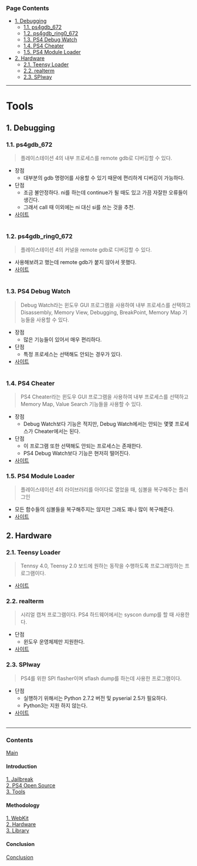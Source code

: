 ### Page Contents <!-- omit in toc -->
- [1. Debugging](#1-debugging)
  - [1.1. ps4gdb_672](#11-ps4gdb_672)
  - [1.2. ps4gdb_ring0_672](#12-ps4gdb_ring0_672)
  - [1.3. PS4 Debug Watch](#13-ps4-debug-watch)
  - [1.4. PS4 Cheater](#14-ps4-cheater)
  - [1.5. PS4 Module Loader](#15-ps4-module-loader)
- [2. Hardware](#2-hardware)
  - [2.1. Teensy Loader](#21-teensy-loader)
  - [2.2. realterm](#22-realterm)
  - [2.3. SPIway](#23-spiway)

---
# Tools <!-- omit in toc -->
## 1. Debugging
### 1.1. ps4gdb_672
> 플레이스테이션 4의 내부 프로세스를 remote gdb로 디버깅할 수 있다.
  * 장점
    * 대부분의 gdb 명령어를 사용할 수 있기 때문에 편리하게 디버깅이 가능하다.
  * 단점
    * 조금 불안정하다. ni를 하는데 continue가 될 때도 있고 가끔 자잘한 오류들이 생긴다.
    * 그래서 call 때 이외에는 ni 대신 si를 쓰는 것을 추천.
  * [사이트](https://www.psxhax.com/threads/ps4gdb-gdb-stub-ps4-port-to-debug-userland-apps-by-m0rph3us1987.7582/)<br><br>
### 1.2. ps4gdb_ring0_672
> 플레이스테이션 4의 커널을 remote gdb로 디버깅할 수 있다.
  * 사용해보려고 했는데 remote gdb가 붙지 않아서 못했다.
  * [사이트](https://www.psxhax.com/threads/ps4gdb-ring-0-gdb-stub-to-debug-ps4-kernel-by-m0rph3us1987.7904/)<br><br>
### 1.3. PS4 Debug Watch
> Debug Watch라는 윈도우 GUI 프로그램을 사용하여 내부 프로세스를 선택하고 Disassembly, Memory View, Debugging, BreakPoint, Memory Map 기능들을 사용할 수 있다.
  * 장점
    * 많은 기능들이 있어서 매우 편리하다. 
  * 단점
    * 특정 프로세스는 선택해도 안되는 경우가 있다.
  * [사이트](https://www.psxhax.com/threads/ps4-debug-watch-app-port-for-6-72-firmware-via-withmetta.7940/)<br><br>
### 1.4. PS4 Cheater
> PS4 Cheater라는 윈도우 GUI 프로그램을 사용하여 내부 프로세스를 선택하고 Memory Map, Value Search 기능들을 사용할 수 있다.
  * 장점
     * Debug Watch보다 기능은 적지만, Debug Watch에서는 안되는 몇몇 프로세스가 Cheater에서는 된다.
  * 단점
    * 이 프로그램 또한 선택해도 안되는 프로세스는 존재한다.
    * PS4 Debug Watch보다 기능은 현저히 떨어진다.
  * [사이트](https://www.psxhax.com/threads/ps4cheater-ps4-cheater-homebrew-app-to-find-game-cheat-codes.4529/page-222#post-157094)
### 1.5. PS4 Module Loader
> 플레이스테이션 4의 라이브러리를 아이다로 열었을 때, 심볼을 복구해주는 플러그인
  * 모든 함수들의 심볼들을 복구해주지는 않지만 그래도 꽤나 많이 복구해준다.
  * [사이트](https://github.com/SocraticBliss/ps4_module_loader)

## 2. Hardware
### 2.1. Teensy Loader
> Tennsy 4.0, Teensy 2.0 보드에 원하는 동작을 수행하도록 프로그래밍하는 프로그램이다.
  * [사이트](https://www.pjrc.com/teensy/loader.html)
### 2.2. realterm
> 시리얼 캡쳐 프로그램이다. PS4 하드웨어에서는 syscon dump를 할 때 사용한다.
  * 단점
    * 윈도우 운영체제만 지원한다.
  * [사이트](https://sourceforge.net/projects/realterm/)
### 2.3. SPIway
> PS4를 위한 SPI flasher이며 sflash dump를 하는데 사용한 프로그램이다.
  * 단점
    * 실행하기 위해서는 Python 2.7.2 버전 및 pyserial 2.5가 필요하다.
    * Python3는 지원 하지 않는다.
  * [사이트](https://github.com/hjudges/NORway)<br><br>

---

### Contents <!-- omit in toc -->
[Main](https://github.com/Hacker-s-PlayStation/PlayStation4-Hacking-Guideline-ENG/blob/main/README.md)<br>

#### Introduction
[1. Jailbreak](https://github.com/Hacker-s-PlayStation/PlayStation4-Hacking-Guideline-ENG/blob/main/1_introduction/Jailbreak.md)<br>
[2. PS4 Open Source](https://github.com/Hacker-s-PlayStation/PlayStation4-Hacking-Guideline-ENG/blob/main/1_introduction/PS4_Open_Source.md)<br>
[3. Tools](https://github.com/Hacker-s-PlayStation/PlayStation4-Hacking-Guideline-ENG/blob/main/1_introduction/Tools.md)<br>

#### Methodology
[1. WebKit](https://github.com/Hacker-s-PlayStation/PlayStation4-Hacking-Guideline-ENG/blob/main/2_methodology/WebKit.md)<br>
[2. Hardware](https://github.com/Hacker-s-PlayStation/PlayStation4-Hacking-Guideline-ENG/blob/main/2_methodology/Hardware.md)<br>
[3. Library](https://github.com/Hacker-s-PlayStation/PlayStation4-Hacking-Guideline-ENG/blob/main/2_methodology/Library.md)<br>

#### Conclusion
[Conclusion](https://github.com/Hacker-s-PlayStation/PlayStation4-Hacking-Guideline-ENG/blob/main/3_conclusion/Conclusion.md)